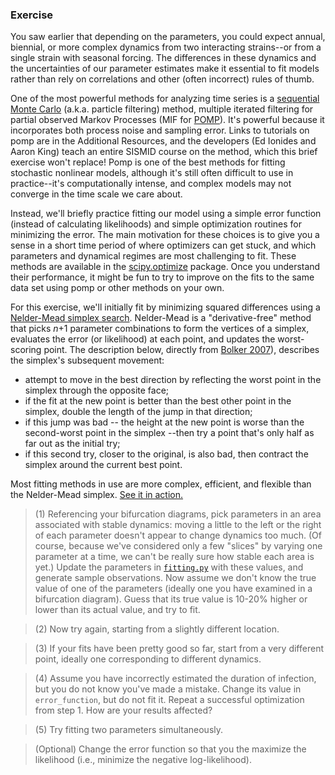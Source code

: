 ### Exercise

You saw earlier that depending on the parameters, you could expect annual, biennial, or more complex dynamics from two interacting strains--or from a single strain with seasonal forcing.
The differences in these dynamics and the uncertainties of our parameter estimates make it essential to fit models rather than rely on correlations and other (often incorrect) rules of thumb.

One of the most powerful methods for analyzing time series is a [sequential Monte Carlo](https://en.wikipedia.org/wiki/Particle_filter) (a.k.a. particle filtering) method, multiple iterated filtering for partial observed Markov Processes (MIF for [POMP](http://kingaa.github.io/pomp/)). 
It's powerful because it incorporates both process noise and sampling error. 
Links to tutorials on pomp are in the Additional Resources, and the developers (Ed Ionides and Aaron King) teach an entire SISMID course on the method, which this brief exercise won't replace!
Pomp is one of the best methods for fitting stochastic nonlinear models, although it's still often difficult to use in practice--it's computationally intense, and complex models may not converge in the time scale we care about.

Instead, we'll briefly practice fitting our model using a simple error function (instead of calculating likelihoods) and simple optimization routines for minimizing the error.
The main motivation for these choices is to give you a sense in a short time period of where optimizers can get stuck, and which parameters and dynamical regimes are most challenging to fit.
These methods are available in the [scipy.optimize](http://docs.scipy.org/doc/scipy/reference/tutorial/optimize.html) package.
Once you understand their performance, it might be fun to try to improve on the fits to the same data set using pomp or other methods on your own.

For this exercise, we'll initially fit by minimizing squared differences using a [Nelder-Mead simplex search](https://en.wikipedia.org/wiki/Nelder%E2%80%93Mead_method).
Nelder-Mead is a "derivative-free" method that picks *n*+1 parameter combinations to form the vertices of a simplex, evaluates the error (or likelihood) at each point, and updates the worst-scoring point. The description below, directly from [Bolker 2007](http://ms.mcmaster.ca/~bolker/emdbook/)), describes the simplex's subsequent movement:

- attempt to move in the best direction by reflecting the worst point in the simplex through the opposite face;
- if the fit at the new point is better than the best other point in the simplex, double the length of the jump in that direction;
- if this jump was bad -- the height at the new point is worse than the second-worst point in the simplex --then try a point that's only half as far out as the initial try;
- if this second try, closer to the original, is also bad, then contract the simplex around the current best  point.

Most fitting methods in use are more complex, efficient, and flexible than the Nelder-Mead simplex. [See it in action.](https://en.wikipedia.org/wiki/Nelder%E2%80%93Mead_method#/media/File:Nelder_Mead2.gif)

> (1) Referencing your bifurcation diagrams, pick parameters in an area associated with stable dynamics: moving a little to the left or the right of each parameter doesn't appear to change dynamics too much. (Of course, because we've considered only a few "slices" by varying one parameter at a time, we can't be really sure how stable each area is yet.) Update the parameters in [`fitting.py`](https://github.com/trvrb/sismid/blob/master/fitting/exercise/fitting.py) with these values, and generate sample observations. Now assume we don't know the true value of one of the parameters (ideally one you have examined in a bifurcation diagram). Guess that its true value is 10-20% higher or lower than its actual value, and try to fit.  

> (2) Now try again, starting from a slightly different location.

> (3) If your fits have been pretty good so far, start from a very different point, ideally one corresponding to different dynamics. 

> (4) Assume you have incorrectly estimated the duration of infection, but you do not know you've made a mistake. Change its value in `error_function`, but do not fit it. Repeat a successful optimization from step 1. How are your results affected?

> (5) Try fitting two parameters simultaneously.

> (Optional) Change the error function so that you the maximize the likelihood (i.e., minimize the negative log-likelihood).


